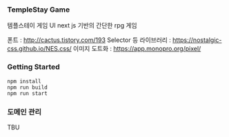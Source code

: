 ### TempleStay Game 

템플스테이 게임 UI 
next js 기반의 간단한 rpg 게임 

폰트 : http://cactus.tistory.com/193
Selector 등 라이브러리 : https://nostalgic-css.github.io/NES.css/
이미지 도트화 : https://app.monopro.org/pixel/

### Getting Started


```
npm install
npm run build
npm run start 
```

### 도메인 관리 
TBU 